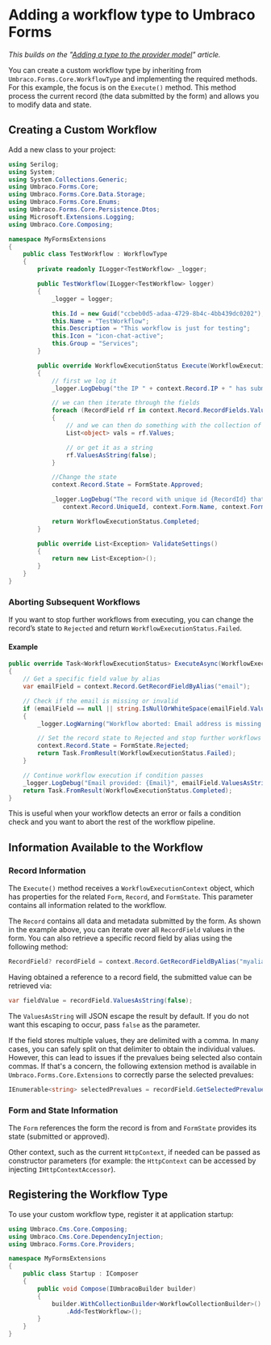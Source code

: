 # Adding a workflow type to Umbraco Forms

*This builds on the "[Adding a type to the provider model](adding-a-type.md)" article.*

You can create a custom workflow type by inheriting from `Umbraco.Forms.Core.WorkflowType` and implementing the required methods. For this example, the focus is on the `Execute()` method. This method process the current record (the data submitted by the form) and allows you to modify data and state.

## Creating a Custom Workflow

Add a new class to your project:

```csharp
using Serilog;
using System;
using System.Collections.Generic;
using Umbraco.Forms.Core;
using Umbraco.Forms.Core.Data.Storage;
using Umbraco.Forms.Core.Enums;
using Umbraco.Forms.Core.Persistence.Dtos;
using Microsoft.Extensions.Logging;
using Umbraco.Core.Composing;

namespace MyFormsExtensions
{
    public class TestWorkflow : WorkflowType
    {
        private readonly ILogger<TestWorkflow> _logger;

        public TestWorkflow(ILogger<TestWorkflow> logger)
        {
            _logger = logger;

            this.Id = new Guid("ccbeb0d5-adaa-4729-8b4c-4bb439dc0202");
            this.Name = "TestWorkflow";
            this.Description = "This workflow is just for testing";
            this.Icon = "icon-chat-active";
            this.Group = "Services";
        }

        public override WorkflowExecutionStatus Execute(WorkflowExecutionContext context)
        {
            // first we log it
            _logger.LogDebug("the IP " + context.Record.IP + " has submitted a record");

            // we can then iterate through the fields
            foreach (RecordField rf in context.Record.RecordFields.Values)
            {
                // and we can then do something with the collection of values on each field
                List<object> vals = rf.Values;

                // or get it as a string
                rf.ValuesAsString(false);
            }

            //Change the state
            context.Record.State = FormState.Approved;

            _logger.LogDebug("The record with unique id {RecordId} that was submitted via the Form {FormName} with id {FormId} has been changed to {RecordState} state",
               context.Record.UniqueId, context.Form.Name, context.Form.Id, "approved");

            return WorkflowExecutionStatus.Completed;
        }

        public override List<Exception> ValidateSettings()
        {
            return new List<Exception>();
        }
    }
}
```

### Aborting Subsequent Workflows

If you want to stop further workflows from executing, you can change the record’s state to `Rejected` and return `WorkflowExecutionStatus.Failed`.

#### Example

```csharp
public override Task<WorkflowExecutionStatus> ExecuteAsync(WorkflowExecutionContext context)
{
    // Get a specific field value by alias
    var emailField = context.Record.GetRecordFieldByAlias("email");

    // Check if the email is missing or invalid
    if (emailField == null || string.IsNullOrWhiteSpace(emailField.ValuesAsString(false)))
    {
        _logger.LogWarning("Workflow aborted: Email address is missing.");

        // Set the record state to Rejected and stop further workflows
        context.Record.State = FormState.Rejected;
        return Task.FromResult(WorkflowExecutionStatus.Failed);
    }

    // Continue workflow execution if condition passes
    _logger.LogDebug("Email provided: {Email}", emailField.ValuesAsString(false));
    return Task.FromResult(WorkflowExecutionStatus.Completed);
}
```

This is useful when your workflow detects an error or fails a condition check and you want to abort the rest of the workflow pipeline.

## Information Available to the Workflow

### Record Information

The `Execute()` method receives a `WorkflowExecutionContext` object, which has properties for the related `Form`, `Record`, and `FormState`.  This parameter contains all information related to the workflow.

The `Record` contains all data and metadata submitted by the form.  As shown in the example above, you can iterate over all `RecordField` values in the form. You can also retrieve a specific record field by alias using the following method:

```csharp
RecordField? recordField = context.Record.GetRecordFieldByAlias("myalias");
```

Having obtained a reference to a record field, the submitted value can be retrieved via:

```csharp
var fieldValue = recordField.ValuesAsString(false);
```

The `ValuesAsString` will JSON escape the result by default. If you do not want this escaping to occur, pass `false` as the parameter.

If the field stores multiple values, they are delimited with a comma. In many cases, you can safely split on that delimiter to obtain the individual values. However, this can lead to issues if the prevalues being selected also contain commas. If that's a concern, the following extension method is available in `Umbraco.Forms.Core.Extensions` to correctly parse the selected prevalues:

```csharp
IEnumerable<string> selectedPrevalues = recordField.GetSelectedPrevalues();
```

### Form and State Information

The `Form` references the form the record is from and `FormState` provides its state (submitted or approved).

Other context, such as the current `HttpContext`, if needed can be passed as constructor parameters (for example: the `HttpContext` can be accessed by injecting `IHttpContextAccessor`).

## Registering the Workflow Type

To use your custom workflow type, register it at application startup:

```csharp
using Umbraco.Cms.Core.Composing;
using Umbraco.Cms.Core.DependencyInjection;
using Umbraco.Forms.Core.Providers;

namespace MyFormsExtensions
{
    public class Startup : IComposer
    {
        public void Compose(IUmbracoBuilder builder)
        {
            builder.WithCollectionBuilder<WorkflowCollectionBuilder>()
                .Add<TestWorkflow>();
        }
    }
}
```
